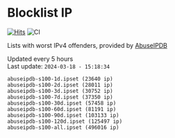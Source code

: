 # Blocklist IP

[![Hits](https://hits.seeyoufarm.com/api/count/incr/badge.svg?url=https%3A%2F%2Fgithub.com%2Fborestad%2Fblocklist-ip%2F&count_bg=%2379C83D&title_bg=%23555555&icon=&icon_color=%23E7E7E7&title=hits&edge_flat=false)](https://hits.seeyoufarm.com)  ![CI](https://img.shields.io/github/workflow/status/borestad/blocklist-ip/CI?style=flat-square)

Lists with worst IPv4 offenders, provided by [AbuseIPDB](https://www.abuseipdb.com/)

<!-- FOOTER-PLACEHOLDER -->
Updated every 5 hours<br>
Last update: `2024-03-18 - 15:18:34`
```
abuseipdb-s100-1d.ipset (23640 ip)
abuseipdb-s100-2d.ipset (28011 ip)
abuseipdb-s100-3d.ipset (30752 ip)
abuseipdb-s100-7d.ipset (37350 ip)
abuseipdb-s100-30d.ipset (57458 ip)
abuseipdb-s100-60d.ipset (81191 ip)
abuseipdb-s100-90d.ipset (103133 ip)
abuseipdb-s100-120d.ipset (125497 ip)
abuseipdb-s100-all.ipset (496016 ip)
```
